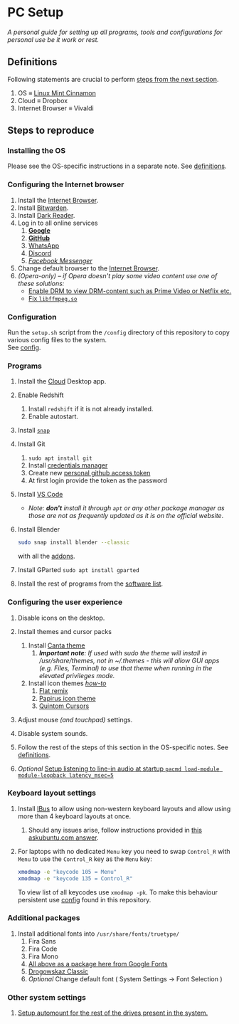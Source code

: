 # PC Setup
*A personal guide for setting up all programs, tools and configurations for personal use be it work or rest.*

## Definitions
Following statements are crucial to perform [steps from the next section](#steps-to-reproduce).

1. OS $\equiv$ [Linux Mint Cinnamon](linux-mint-setup.md)
2. Cloud $\equiv$ Dropbox
3. Internet Browser $\equiv$ Vivaldi

## Steps to reproduce

### Installing the OS

Please see the OS-specific instructions in a separate note. See [definitions](#definitions).

### Configuring the Internet browser

   1. Install the [Internet Browser](#definitions).
   2. Install [Bitwarden](https://bitwarden.com/#download).
   3. Install [Dark Reader](https://chrome.google.com/webstore/detail/dark-reader/eimadpbcbfnmbkopoojfekhnkhdbieeh).
   4. Log in to all online services
      1. [**Google**](accounts.google.com/)
      2. [**GitHub**](https://github.com/login)
      3. [WhatsApp](https://web.whatsapp.com/)
      4. [Discord](https://discordapp.com/channels/@me)
      5. [*Facebook Messenger*](https://www.messenger.com/)
   5. Change default browser to the [Internet Browser](#definitions).
   6. *(Opera-only) – if Opera doesn't play some video content use one of these solutions:*
      - [Enable DRM to view DRM-content such as Prime Video or Netflix etc.](https://forums.opera.com/topic/28663/widevine-and-opera/29)
      - [Fix `libffmpeg.so`](https://forums.opera.com/topic/30254/solved-video-playback-issues/7)

### Configuration

Run the `setup.sh` script from the `/config` directory of this repository to copy various config files to the system.\
See [config](../config/readme.md).

### Programs

1. Install the [Cloud](#definitions) Desktop app.

2. Enable Redshift
   1. Install `redshift` if it is not already installed.
   2. Enable autostart.

3. Install [`snap`](https://snapcraft.io/docs/installing-snap-on-linux-mint)

4. Install Git
   1. `sudo apt install git`
   2. Install [credentials manager](https://stackoverflow.com/questions/36585496/error-when-using-git-credential-helper-with-gnome-keyring-as-sudo/40312117#40312117)
   3. Create new [personal github access token](https://github.com/settings/tokens)
   4. At first login provide the token as the password

5. Install [VS Code](https://code.visualstudio.com/)
    - *Note: __don't__ install it through `apt` or any other package manager as those are not as frequently updated as it is on the official website*.

6. Install Blender
    ```bash
    sudo snap install blender --classic
    ```
    with all the [addons](blender-notes.md#addons).

7. Install GParted `sudo apt install gparted`

8.  Install the rest of programs from the [software list](software-list.md).

### Configuring the user experience

1. Disable icons on the desktop.

2.  Install themes and cursor packs
    1. Install [Canta theme](https://github.com/vinceliuice/Canta-theme)
       1. *__Important note__: If used with sudo the theme will install in /usr/share/themes, not in ~/.themes - this will allow GUI apps (e.g. Files, Terminal) to use that theme when running in the elevated privileges mode.*
    2. Install icon themes *[how-to](https://itsfoss.com/install-icon-linux-mint/)*
       1. [Flat remix](https://drasite.com/flat-remix )
       2. [Papirus icon theme](https://github.com/PapirusDevelopmentTeam/papirus-icon-theme#installation)
          <!-- spellchecker: disable-next-line -->
       3. [Quintom Cursors](https://www.gnome-look.org/p/1329799/)

3. Adjust mouse *(and touchpad)* settings.

4. Disable system sounds.

5. Follow the rest of the steps of this section in the OS-specific notes. See [definitions](#definitions).

    <!-- spellchecker: disable-next-line -->
6. *Optional* [Setup listening to line-in audio at startup `pacmd load-module module-loopback latency_msec=5`](https://unix.stackexchange.com/questions/263274/pipe-mix-line-in-to-output-in-pulseaudio)

### Keyboard layout settings

1. Install [IBus](https://forums.linuxmint.com/viewtopic.php?t=160272) to allow using non-western keyboard layouts and allow using more than 4 keyboard layouts at once.
    1.  Should any issues arise, follow instructions provided in [this askubuntu.com answer](https://askubuntu.com/a/793046).

2. For laptops with no dedicated `Menu` key you need to swap `Control_R` with `Menu` to use the `Control_R` key as the `Menu` key:
    ```bash
    xmodmap -e "keycode 105 = Menu"
    xmodmap -e "keycode 135 = Control_R"
    ```
    To view list of all keycodes use `xmodmap -pk`.
    To make this behaviour persistent use [config](../config/readme.md) found in this repository.

### Additional packages

1. Install additional fonts into `/usr/share/fonts/truetype/`
    1.  Fira Sans
    2.  Fira Code
    3.  Fira Mono
    4.  [All above as a package here from Google Fonts](https://fonts.google.com/selection?query=fira&selection.family=Fira+Code%7CFira+Mono%7CFira+Sans)
    5.  [Drogowskaz Classic](http://www.drogowskazclassic.pl/pismo.php)
    6.  *Optional* Change default font ( System Settings $\to$ Font Selection )

### Other system settings

1.  [Setup automount for the rest of the drives present in the system.](https://fossbytes.com/how-to-auto-mount-partitions-on-boot-in-linux-easily/)
